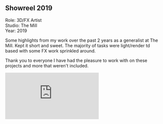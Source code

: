 ## Showreel 2019

Role: 3D/FX Artist  
Studio: The Mill  
Year: 2019  

Some highlights from my work over the past 2 years as a generalist at The Mill. Kept it short and sweet. The majority of tasks were light/render td based with some FX work sprinkled around.

Thank you to everyone I have had the pleasure to work with on these projects and more that weren't included.

<div class="video-responsive">
<iframe src='https://player.vimeo.com/video/353151822' frameborder='0' webkitAllowFullScreen 
mozallowfullscreen allowFullScreen></iframe>
</div>